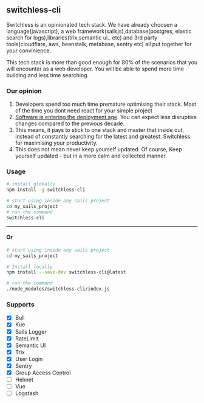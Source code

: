 ## switchless-cli

Switchless is an opinionated tech stack. We have already choosen a language(javascript), a web framework(sailsjs),database(postgres, elastic search for logs),libraries(trix,semantic ui.. etc) and 3rd party tools(cloudflare, aws, beanstalk, metabase, sentry etc) all put together for your convinience. 

This tech stack is more than good enough for 80% of the scenarios that you will encounter as a web developer. You will be able to spend more time building and less time searching. 

### Our opinion 
1. Developers spend too much time premature optimising their stack. Most of the time you dont need react for your simple project
2. [Software is entering the deployment age](http://reactionwheel.net/2015/10/the-deployment-age.html). You can expect less disruptive changes compared to the previous decade.
3. This means, it pays to stick to one stack and master that inside out, instead of constantly searching for the latest and greatest. Switchless for maximising your productivity.
4. This does not mean never keep yourself updated. Of course, Keep yourself updated - but in a more calm and collected manner. 


### Usage
```sh
# install globally
npm install -g switchless-cli

# start using inside any sails project
cd my_sails_project
# run the command
switchless-cli
```
---

#### Or

```sh
# start using inside any sails project
cd my_sails_project

# Install locally
npm install --save-dev switchless-cli@latest

# run the command
./node_modules/switchless-cli/index.js
```

### Supports
- [x] Bull
- [x] Kue
- [x] Sails Logger
- [x] RateLimit
- [x] Semantic UI
- [x] Trix
- [x] User Login
- [x] Sentry
- [x] Group Access Control
- [ ] Helmet
- [ ] Vue
- [ ] Logstash
